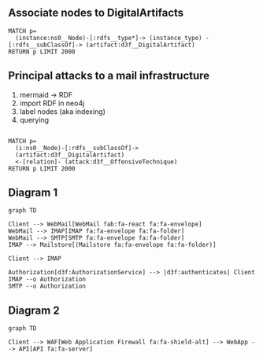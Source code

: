 

## Associate nodes to DigitalArtifacts

```cypher
MATCH p=
  (instance:ns0__Node)-[:rdfs__type*]-> (instance_type) -[:rdfs__subClassOf]-> (artifact:d3f__DigitalArtifact)
RETURN p LIMIT 2000
```


## Principal attacks to a mail infrastructure

1. mermaid -> RDF
2. import RDF in neo4j
3. label  nodes (aka indexing)
4. querying

```cypher

MATCH p=
  (i:ns0__Node)-[:rdfs__subClassOf]->
  (artifact:d3f__DigitalArtifact)
  <-[relation]- (attack:d3f__OffensiveTechnique)
RETURN p LIMIT 2000
```

## Diagram 1

```mermaid
graph TD

Client --> WebMail[WebMail fab:fa-react fa:fa-envelope]
WebMail --> IMAP[IMAP fa:fa-envelope fa:fa-folder]
WebMail --> SMTP[SMTP fa:fa-envelope fa:fa-folder]
IMAP --> Mailstore[(Mailstore fa:fa-envelope fa:fa-folder)]

Client --> IMAP

Authorization[d3f:AuthorizationService] --> |d3f:authenticates| Client
IMAP --o Authorization
SMTP --o Authorization
```

## Diagram 2

```mermaid
graph TD

Client --> WAF[Web Application Firewall fa:fa-shield-alt] --> WebApp --> API[API fa:fa-server]
```
